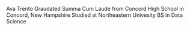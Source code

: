 Ava Trento
Graudated Summa Cum Laude from Concord High School in Concord, New Hampshire
Studied at Northeastern Univesity
BS in Data Science
